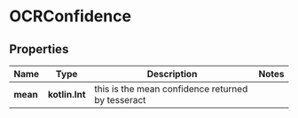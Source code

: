 
# OCRConfidence

## Properties
Name | Type | Description | Notes
------------ | ------------- | ------------- | -------------
**mean** | **kotlin.Int** | this is the mean confidence returned by tesseract | 




